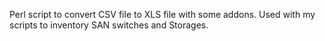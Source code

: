 Perl script to convert CSV file to XLS file with some addons.
Used with my scripts to inventory SAN switches and Storages.
